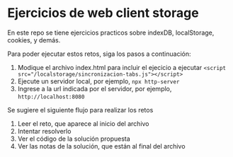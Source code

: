 # Ejercicios de web client storage

En este repo se tiene ejercicios practicos sobre indexDB, localStorage, cookies, y demás.

Para poder ejecutar estos retos, siga los pasos a continuación:

1. Modique el archivo index.html para incluir el ejecicio a ejecutar
  ```<script src="/localstorage/sincronizacion-tabs.js"></script>```
2. Ejecute un servidor local, por ejemplo, ```npx http-server```
3. Ingrese a la url indicada por el servidor, por ejemplo, ```http://localhost:8080```

Se sugiere el siguiente flujo para realizar los retos

1. Leer el reto, que aparece al inicio del archivo
2. Intentar resolverlo
3. Ver el código de la solución propuesta
4. Ver las notas de la solución, que están al final del archivo




